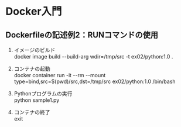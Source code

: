 # Docker入門

## Dockerfileの記述例2：RUNコマンドの使用

1. イメージのビルド<br>
   docker image build --build-arg wdir=/tmp/src -t ex02/python:1.0 .

2. コンテナの起動<br>
   docker container run -it --rm --mount type=bind,src=$(pwd)/src,dst=/tmp/src ex02/python:1.0 /bin/bash

3. Pythonプログラムの実行<br>
   python sample1.py

4. コンテナの終了<br>
   exit


